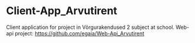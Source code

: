 # Client-App_Arvutirent
Client application for project in Võrgurakendused 2 subject at school. Web-api project: https://github.com/egaia/Web-Api_Arvutirent
